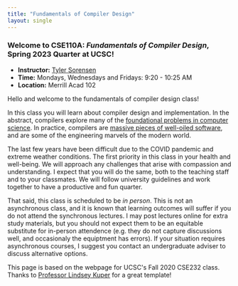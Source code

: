 ```yaml
---
title: "Fundamentals of Compiler Design"
layout: single
---
```



### Welcome to **CSE110A:** _Fundamentals of Compiler Design_, Spring 2023 Quarter at UCSC!

- **Instructor:** [Tyler Sorensen](https://users.soe.ucsc.edu/~tsorensen/)
- **Time:** Mondays, Wednesdays and Fridays: 9:20 - 10:25 AM
- **Location:** Merrill Acad 102

Hello and welcome to the fundamentals of compiler design class! 

In this class you will learn about compiler design and implementation. In the abstract, compilers explore many of the [foundational problems in computer science](https://en.wikipedia.org/wiki/Halting_problem). In practice, compilers are [massive pieces of well-oiled software](https://www.phoronix.com/scan.php?page=news_item&px=MTg3OTQ), and are some of the engineering marvels of the modern world. 

The last few years have been difficult due to the COVID pandemic and extreme weather conditions. The first priority in this class in your health and well-being. We will approach any challenges that arise with compassion and understanding. I expect that you will do the same, both to the teaching staff and to your classmates. We will follow university guidelines and work together to have a productive and fun quarter.

That said, this class is scheduled to be _in person_. This is not an asynchronous class, and it is known that learning outcomes will suffer if you do not attend the synchronous lectures. I may post lectures online for extra study materials, but you should not expect them to be an equitable substitute for in-person attendence (e.g. they do not capture discussions well, and occasionaly the equiptment has errors). If your situation requires asynchronous courses, I suggest you contact an undergraduate adviser to discuss alternative options.

This page is based on the webpage for UCSC's Fall 2020 CSE232 class. Thanks to [Professor Lindsey Kuper](https://users.soe.ucsc.edu/~lkuper/) for a great template!
